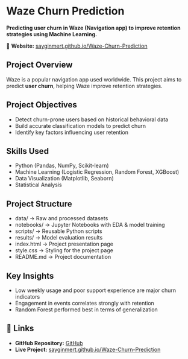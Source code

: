# Waze Churn Prediction  
**Predicting user churn in Waze (Navigation app) to improve retention strategies using Machine Learning.**  

🔗 **Website:** [sayginmert.github.io/Waze-Churn-Prediction](https://sayginmert.github.io/Waze-Churn-Prediction/)  

## Project Overview  
Waze is a popular navigation app used worldwide. This project aims to predict **user churn**, helping Waze improve retention strategies.  

## Project Objectives

- Detect churn-prone users based on historical behavioral data
- Build accurate classification models to predict churn
- Identify key factors influencing user retention
  
## Skills Used  
- Python (Pandas, NumPy, Scikit-learn)  
- Machine Learning (Logistic Regression, Random Forest, XGBoost)  
- Data Visualization (Matplotlib, Seaborn)  
- Statistical Analysis

## Project Structure  
- data/ -> Raw and processed datasets
- notebooks/ -> Jupyter Notebooks with EDA & model training
- scripts/ -> Reusable Python scripts
- results/ -> Model evaluation results
- index.html -> Project presentation page
- style.css -> Styling for the project page
- README.md -> Project documentation

## Key Insights  
- Low weekly usage and poor support experience are major churn indicators
- Engagement in events correlates strongly with retention
- Random Forest performed best in terms of generalization

## 📎 Links  
- **GitHub Repository:** [GitHub](https://github.com/sayginmert/Waze-Churn-Prediction)  
- **Live Project:** [sayginmert.github.io/Waze-Churn-Prediction](https://sayginmert.github.io/Waze-Churn-Prediction/)  
